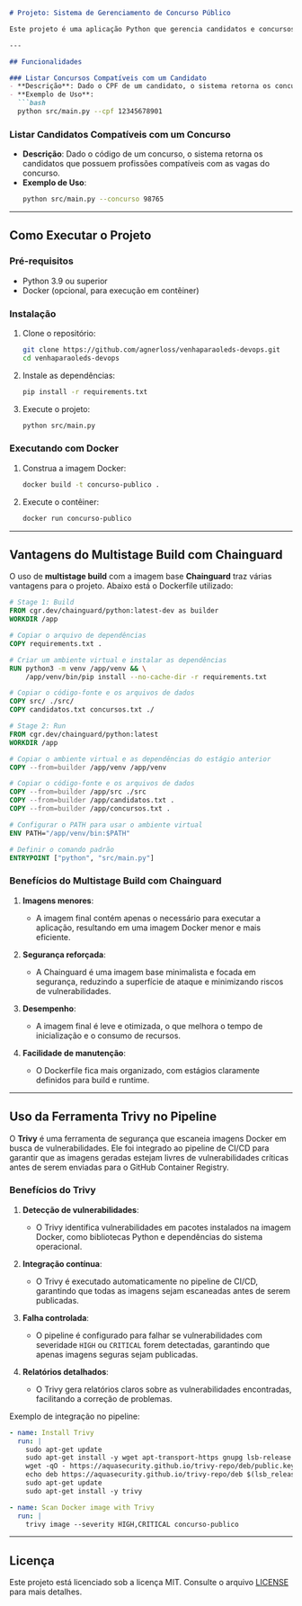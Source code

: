 
```markdown
# Projeto: Sistema de Gerenciamento de Concurso Público

Este projeto é uma aplicação Python que gerencia candidatos e concursos públicos, permitindo a busca de concursos compatíveis com o perfil de um candidato e a listagem de candidatos que se encaixam em um concurso específico.

---

## Funcionalidades

### Listar Concursos Compatíveis com um Candidato
- **Descrição**: Dado o CPF de um candidato, o sistema retorna os concursos públicos que se encaixam no seu perfil, com base nas profissões cadastradas.
- **Exemplo de Uso**:
  ```bash
  python src/main.py --cpf 12345678901
  ```

### Listar Candidatos Compatíveis com um Concurso
- **Descrição**: Dado o código de um concurso, o sistema retorna os candidatos que possuem profissões compatíveis com as vagas do concurso.
- **Exemplo de Uso**:
  ```bash
  python src/main.py --concurso 98765
  ```

---

## Como Executar o Projeto

### Pré-requisitos

- Python 3.9 ou superior
- Docker (opcional, para execução em contêiner)

### Instalação

1. Clone o repositório:
   ```bash
   git clone https://github.com/agnerloss/venhaparaoleds-devops.git
   cd venhaparaoleds-devops
   ```

2. Instale as dependências:
   ```bash
   pip install -r requirements.txt
   ```

3. Execute o projeto:
   ```bash
   python src/main.py
   ```

### Executando com Docker

1. Construa a imagem Docker:
   ```bash
   docker build -t concurso-publico .
   ```

2. Execute o contêiner:
   ```bash
   docker run concurso-publico
   ```

---

## Vantagens do Multistage Build com Chainguard

O uso de **multistage build** com a imagem base **Chainguard** traz várias vantagens para o projeto. Abaixo está o Dockerfile utilizado:

```Dockerfile
# Stage 1: Build
FROM cgr.dev/chainguard/python:latest-dev as builder
WORKDIR /app

# Copiar o arquivo de dependências
COPY requirements.txt .

# Criar um ambiente virtual e instalar as dependências
RUN python3 -m venv /app/venv && \
    /app/venv/bin/pip install --no-cache-dir -r requirements.txt

# Copiar o código-fonte e os arquivos de dados
COPY src/ ./src/
COPY candidatos.txt concursos.txt ./

# Stage 2: Run
FROM cgr.dev/chainguard/python:latest
WORKDIR /app

# Copiar o ambiente virtual e as dependências do estágio anterior
COPY --from=builder /app/venv /app/venv

# Copiar o código-fonte e os arquivos de dados
COPY --from=builder /app/src ./src
COPY --from=builder /app/candidatos.txt .
COPY --from=builder /app/concursos.txt .

# Configurar o PATH para usar o ambiente virtual
ENV PATH="/app/venv/bin:$PATH"

# Definir o comando padrão
ENTRYPOINT ["python", "src/main.py"]
```

### Benefícios do Multistage Build com Chainguard

1. **Imagens menores**:
   - A imagem final contém apenas o necessário para executar a aplicação, resultando em uma imagem Docker menor e mais eficiente.

2. **Segurança reforçada**:
   - A Chainguard é uma imagem base minimalista e focada em segurança, reduzindo a superfície de ataque e minimizando riscos de vulnerabilidades.

3. **Desempenho**:
   - A imagem final é leve e otimizada, o que melhora o tempo de inicialização e o consumo de recursos.

4. **Facilidade de manutenção**:
   - O Dockerfile fica mais organizado, com estágios claramente definidos para build e runtime.

---

## Uso da Ferramenta Trivy no Pipeline

O **Trivy** é uma ferramenta de segurança que escaneia imagens Docker em busca de vulnerabilidades. Ele foi integrado ao pipeline de CI/CD para garantir que as imagens geradas estejam livres de vulnerabilidades críticas antes de serem enviadas para o GitHub Container Registry.

### Benefícios do Trivy

1. **Detecção de vulnerabilidades**:
   - O Trivy identifica vulnerabilidades em pacotes instalados na imagem Docker, como bibliotecas Python e dependências do sistema operacional.

2. **Integração contínua**:
   - O Trivy é executado automaticamente no pipeline de CI/CD, garantindo que todas as imagens sejam escaneadas antes de serem publicadas.

3. **Falha controlada**:
   - O pipeline é configurado para falhar se vulnerabilidades com severidade `HIGH` ou `CRITICAL` forem detectadas, garantindo que apenas imagens seguras sejam publicadas.

4. **Relatórios detalhados**:
   - O Trivy gera relatórios claros sobre as vulnerabilidades encontradas, facilitando a correção de problemas.

Exemplo de integração no pipeline:
```yaml
- name: Install Trivy
  run: |
    sudo apt-get update
    sudo apt-get install -y wget apt-transport-https gnupg lsb-release
    wget -qO - https://aquasecurity.github.io/trivy-repo/deb/public.key | sudo apt-key add -
    echo deb https://aquasecurity.github.io/trivy-repo/deb $(lsb_release -sc) main | sudo tee -a /etc/apt/sources.list.d/trivy.list
    sudo apt-get update
    sudo apt-get install -y trivy

- name: Scan Docker image with Trivy
  run: |
    trivy image --severity HIGH,CRITICAL concurso-publico
```

---

## Licença

Este projeto está licenciado sob a licença MIT. Consulte o arquivo [LICENSE](LICENSE) para mais detalhes.
```
